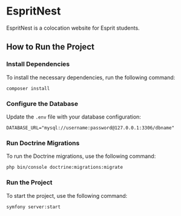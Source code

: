 # EspritNest

EspritNest is a colocation website for Esprit students.

## How to Run the Project

### Install Dependencies
To install the necessary dependencies, run the following command:
```
composer install
```

### Configure the Database
Update the `.env` file with your database configuration:
```
DATABASE_URL="mysql://username:password@127.0.0.1:3306/dbname"
```

### Run Doctrine Migrations
To run the Doctrine migrations, use the following command:
```
php bin/console doctrine:migrations:migrate
```

### Run the Project
To start the project, use the following command:
```
symfony server:start
```